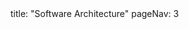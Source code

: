 <frontmatter>
title: "Software Architecture"
pageNav: 3

</frontmatter>

<include src="container-inPage-asFlat.md" boilerplate />
